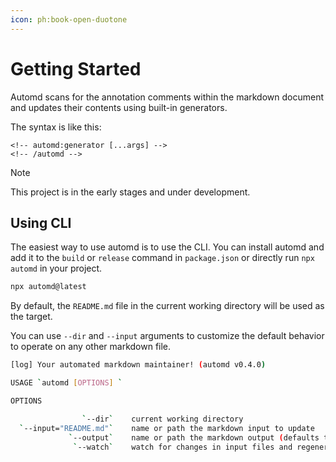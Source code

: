 ```yaml
---
icon: ph:book-open-duotone
---
```


# Getting Started

Automd scans for the annotation comments within the markdown document and updates their contents using built-in generators.

The syntax is like this:

    <!-- automd:generator [...args] -->
    <!-- /automd -->

> [!NOTE]
> This project is in the early stages and under development.

## Using CLI

The easiest way to use automd is to use the CLI. You can install automd and add it to the `build` or `release` command in `package.json` or directly run `npx automd` in your project.

```sh
npx automd@latest
```

By default, the `README.md` file in the current working directory will be used as the target.

You can use `--dir` and `--input` arguments to customize the default behavior to operate on any other markdown file.

<!-- automd:cli-usage -->

```sh
[log] Your automated markdown maintainer! (automd v0.4.0)

USAGE `automd [OPTIONS] `

OPTIONS

                `--dir`    current working directory                             
  `--input="README.md"`    name or path the markdown input to update             
             `--output`    name or path the markdown output (defaults to input)  
              `--watch`    watch for changes in input files and regenerate output
```

<!-- /automd -->
